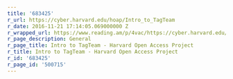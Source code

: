 ```yaml
---
title: '683425'
r_url: https://cyber.harvard.edu/hoap/Intro_to_TagTeam
r_date: 2016-11-21 17:14:05.069000000 Z
r_wrapped_url: https://www.reading.am/p/4vac/https://cyber.harvard.edu/hoap/Intro_to_TagTeam
r_page_description: General
r_page_title: Intro to TagTeam - Harvard Open Access Project
r_title: Intro to TagTeam - Harvard Open Access Project
r_id: '683425'
r_page_id: '500715'
---
```


